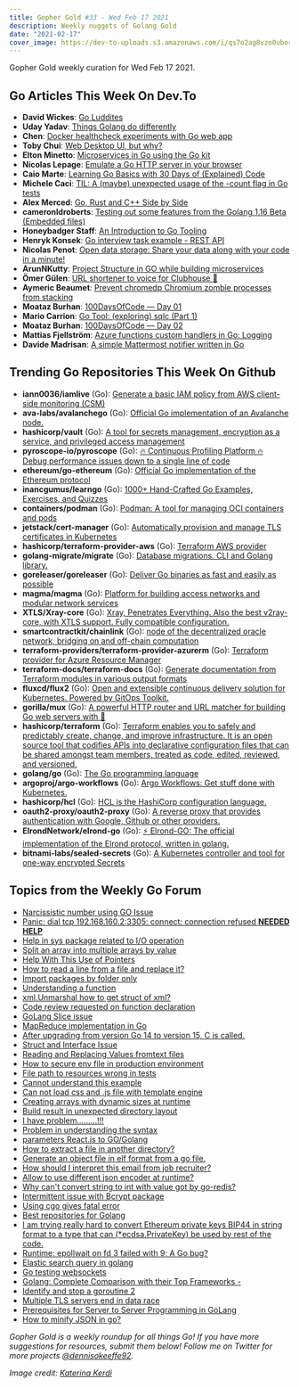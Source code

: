 ```yaml
---
title: Gopher Gold #33 - Wed Feb 17 2021
description: Weekly nuggets of Golang Gold
date: "2021-02-17"
cover_image: https://dev-to-uploads.s3.amazonaws.com/i/qs7o2ag8vzo0uborgc7v.png
---
```


Gopher Gold weekly curation for Wed Feb 17 2021.

## Go Articles This Week On Dev.To

- **David Wickes**: [Go Luddites](https://dev.to/gypsydave5/go-luddites-b4i)
- **Uday Yadav**: [Things Golang do differently](https://dev.to/dev117uday/things-golang-do-differently-2n82)
- **Chen**: [Docker healthcheck experiments with Go web app](https://dev.to/chen/docker-healthcheck-experiments-with-go-web-app-3c3p)
- **Toby Chui**: [Web Desktop UI, but why?](https://dev.to/tobychui/web-desktop-ui-but-why-418)
- **Elton Minetto**: [Microservices in Go using the Go kit](https://dev.to/eminetto/microservices-in-go-using-the-go-kit-jjf)
- **Nicolas Lepage**: [Emulate a Go HTTP server in your browser](https://dev.to/nlepage/emulate-a-go-http-server-in-your-browser-32)
- **Caio Marte**: [Learning Go Basics with 30 Days of (Explained) Code](https://dev.to/caiomarte/learning-go-basics-with-30-days-of-explained-code-n4e)
- **Michele Caci**: [TIL: A (maybe) unexpected usage of the -count flag in Go tests](https://dev.to/mcaci/til-a-maybe-unexpected-usage-of-the-count-flag-in-go-tests-3dip)
- **Alex Merced**: [Go, Rust and C++ Side by Side](https://dev.to/alexmercedcoder/go-rust-and-c-side-by-side-4b7d)
- **cameronldroberts**: [Testing out some features from the Golang 1.16 Beta (Embedded files)](https://dev.to/cameronldroberts/testing-out-some-features-from-the-golang-1-16-beta-embedded-files-2f66)
- **Honeybadger Staff**: [An Introduction to Go Tooling](https://dev.to/honeybadger/an-introduction-to-go-tooling-3cl8)
- **Henryk Konsek**: [Go interview task example -  REST API](https://dev.to/hekonsek/go-interview-task-example-rest-api-54ld)
- **Nicolas Penot**: [Open data storage: Share your data along with your code in a minute!](https://dev.to/siodb/open-data-storage-share-your-data-along-with-your-code-in-a-minute-1ie6)
- **ArunNKutty**: [Project Structure in GO while building microservices](https://dev.to/arunnkutty/project-structure-in-go-while-building-microservices-hnk)
- **Ömer Gülen**: [URL shortener to voice for Clubhouse 👋](https://dev.to/omergulen/url-shortener-to-voice-for-clubhouse-4h2g)
- **Aymeric Beaumet**: [Prevent chromedp Chromium zombie processes from stacking](https://dev.to/aymericbeaumet/prevent-chromedp-chromium-zombie-processes-from-stacking-2221)
- **Moataz Burhan**: [100DaysOfCode — Day 01](https://dev.to/moatazburhan/100daysofcode-day-01-5do7)
- **Mario Carrion**: [Go Tool: (exploring) sqlc (Part 1)](https://dev.to/mariocarrion/go-tool-exploring-sqlc-part-1-1l9h)
- **Moataz Burhan**: [100DaysOfCode — Day 02](https://dev.to/moatazburhan/100daysofcode-day-02-565a)
- **Mattias Fjellström**: [Azure functions custom handlers in Go: Logging](https://dev.to/mattiasfjellstrom/azure-functions-custom-handlers-in-go-logging-31bp)
- **Davide Madrisan**: [A simple Mattermost notifier written in Go](https://dev.to/madrisan/a-simple-mattermost-notifier-written-in-go-281o)

## Trending Go Repositories This Week On Github

- **iann0036/iamlive** (Go): [Generate a basic IAM policy from AWS client-side monitoring (CSM)](https://github.com/iann0036/iamlive)
- **ava-labs/avalanchego** (Go): [Official Go implementation of an Avalanche node.](https://github.com/ava-labs/avalanchego)
- **hashicorp/vault** (Go): [A tool for secrets management, encryption as a service, and privileged access management](https://github.com/hashicorp/vault)
- **pyroscope-io/pyroscope** (Go): [🔥 Continuous Profiling Platform 🔥 Debug performance issues down to a single line of code](https://github.com/pyroscope-io/pyroscope)
- **ethereum/go-ethereum** (Go): [Official Go implementation of the Ethereum protocol](https://github.com/ethereum/go-ethereum)
- **inancgumus/learngo** (Go): [1000+ Hand-Crafted Go Examples, Exercises, and Quizzes](https://github.com/inancgumus/learngo)
- **containers/podman** (Go): [Podman: A tool for managing OCI containers and pods](https://github.com/containers/podman)
- **jetstack/cert-manager** (Go): [Automatically provision and manage TLS certificates in Kubernetes](https://github.com/jetstack/cert-manager)
- **hashicorp/terraform-provider-aws** (Go): [Terraform AWS provider](https://github.com/hashicorp/terraform-provider-aws)
- **golang-migrate/migrate** (Go): [Database migrations. CLI and Golang library.](https://github.com/golang-migrate/migrate)
- **goreleaser/goreleaser** (Go): [Deliver Go binaries as fast and easily as possible](https://github.com/goreleaser/goreleaser)
- **magma/magma** (Go): [Platform for building access networks and modular network services](https://github.com/magma/magma)
- **XTLS/Xray-core** (Go): [Xray, Penetrates Everything. Also the best v2ray-core, with XTLS support. Fully compatible configuration.](https://github.com/XTLS/Xray-core)
- **smartcontractkit/chainlink** (Go): [node of the decentralized oracle network, bridging on and off-chain computation](https://github.com/smartcontractkit/chainlink)
- **terraform-providers/terraform-provider-azurerm** (Go): [Terraform provider for Azure Resource Manager](https://github.com/terraform-providers/terraform-provider-azurerm)
- **terraform-docs/terraform-docs** (Go): [Generate documentation from Terraform modules in various output formats](https://github.com/terraform-docs/terraform-docs)
- **fluxcd/flux2** (Go): [Open and extensible continuous delivery solution for Kubernetes. Powered by GitOps Toolkit.](https://github.com/fluxcd/flux2)
- **gorilla/mux** (Go): [A powerful HTTP router and URL matcher for building Go web servers with 🦍](https://github.com/gorilla/mux)
- **hashicorp/terraform** (Go): [Terraform enables you to safely and predictably create, change, and improve infrastructure. It is an open source tool that codifies APIs into declarative configuration files that can be shared amongst team members, treated as code, edited, reviewed, and versioned.](https://github.com/hashicorp/terraform)
- **golang/go** (Go): [The Go programming language](https://github.com/golang/go)
- **argoproj/argo-workflows** (Go): [Argo Workflows: Get stuff done with Kubernetes.](https://github.com/argoproj/argo-workflows)
- **hashicorp/hcl** (Go): [HCL is the HashiCorp configuration language.](https://github.com/hashicorp/hcl)
- **oauth2-proxy/oauth2-proxy** (Go): [A reverse proxy that provides authentication with Google, Github or other providers.](https://github.com/oauth2-proxy/oauth2-proxy)
- **ElrondNetwork/elrond-go** (Go): [⚡ Elrond-GO: The official implementation of the Elrond protocol, written in golang.](https://github.com/ElrondNetwork/elrond-go)
- **bitnami-labs/sealed-secrets** (Go): [A Kubernetes controller and tool for one-way encrypted Secrets](https://github.com/bitnami-labs/sealed-secrets)

## Topics from the Weekly Go Forum

- [Narcissistic number using GO Issue](https://forum.golangbridge.org/t/narcissistic-number-using-go-issue/22368)
- [Panic: dial tcp 192.168.160.2:3305: connect: connection refused **NEEDED HELP**](https://forum.golangbridge.org/t/panic-dial-tcp-192-168-160-2-connect-connection-refused-needed-help/22420)
- [Help in sys package related to I/O operation](https://forum.golangbridge.org/t/help-in-sys-package-related-to-i-o-operation/22426)
- [Split an array into multiple arrays by value](https://forum.golangbridge.org/t/split-an-array-into-multiple-arrays-by-value/22418)
- [Help With This Use of Pointers](https://forum.golangbridge.org/t/help-with-this-use-of-pointers/22381)
- [How to read a line from a file and replace it?](https://forum.golangbridge.org/t/how-to-read-a-line-from-a-file-and-replace-it/22416)
- [Import packages by folder only](https://forum.golangbridge.org/t/import-packages-by-folder-only/22443)
- [Understanding a function](https://forum.golangbridge.org/t/understanding-a-function/22431)
- [xml.Unmarshal how to get struct of xml?](https://forum.golangbridge.org/t/xml-unmarshal-how-to-get-struct-of-xml/22436)
- [Code review requested on function declaration](https://forum.golangbridge.org/t/code-review-requested-on-function-declaration/22429)
- [GoLang Slice issue](https://forum.golangbridge.org/t/golang-slice-issue/22367)
- [MapReduce implementation in Go](https://forum.golangbridge.org/t/mapreduce-implementation-in-go/22441)
- [After upgrading from version Go 14 to version 15, C is called.](https://forum.golangbridge.org/t/after-upgrading-from-version-go-14-to-version-15-c-is-called/22393)
- [Struct and Interface Issue](https://forum.golangbridge.org/t/struct-and-interface-issue/22373)
- [Reading and Replacing Values fromtext files](https://forum.golangbridge.org/t/reading-and-replacing-values-fromtext-files/22434)
- [How to secure env file in production environment](https://forum.golangbridge.org/t/how-to-secure-env-file-in-production-environment/22439)
- [File path to resources wrong in tests](https://forum.golangbridge.org/t/file-path-to-resources-wrong-in-tests/22437)
- [Cannot understand this example](https://forum.golangbridge.org/t/cannot-understand-this-example/22444)
- [Can not load css and .js file with template engine](https://forum.golangbridge.org/t/can-not-load-css-and-js-file-with-template-engine/22383)
- [Creating arrays with dynamic sizes at runtime](https://forum.golangbridge.org/t/creating-arrays-with-dynamic-sizes-at-runtime/22447)
- [Build result in unexpected directory layout](https://forum.golangbridge.org/t/build-result-in-unexpected-directory-layout/22422)
- [I have problem.........!!!](https://forum.golangbridge.org/t/i-have-problem/22409)
- [Problem in understanding the syntax](https://forum.golangbridge.org/t/problem-in-understanding-the-syntax/22380)
- [parameters React.js  to GO/Golang](https://forum.golangbridge.org/t/parameters-react-js-to-go-golang/22413)
- [How to extract a file in another directory?](https://forum.golangbridge.org/t/how-to-extract-a-file-in-another-directory/22419)
- [Generate an object file in elf format from a go file.](https://forum.golangbridge.org/t/generate-an-object-file-in-elf-format-from-a-go-file/22391)
- [How should I interpret this email from job recruiter?](https://forum.golangbridge.org/t/how-should-i-interpret-this-email-from-job-recruiter/22411)
- [Allow to use different json encoder at runtime?](https://forum.golangbridge.org/t/allow-to-use-different-json-encoder-at-runtime/22387)
- [Why can't convert string to int with value got by go-redis?](https://forum.golangbridge.org/t/why-cant-convert-string-to-int-with-value-got-by-go-redis/22405)
- [Intermittent issue with Bcrypt package](https://forum.golangbridge.org/t/intermittent-issue-with-bcrypt-package/22397)
- [Using cgo gives fatal error](https://forum.golangbridge.org/t/using-cgo-gives-fatal-error/22384)
- [Best repositories for Golang](https://forum.golangbridge.org/t/best-repositories-for-golang/22401)
- [I am trying really hard to convert Ethereum private keys BIP44 in string format to a type that can (*ecdsa.PrivateKey) be used by rest of the code.](https://forum.golangbridge.org/t/i-am-trying-really-hard-to-convert-ethereum-private-keys-bip44-in-string-format-to-a-type-that-can-ecdsa-privatekey-be-used-by-rest-of-the-code/22407)
- [Runtime: epollwait on fd 3 failed with 9; A Go bug?](https://forum.golangbridge.org/t/runtime-epollwait-on-fd-3-failed-with-9-a-go-bug/22376)
- [Elastic search query in golang](https://forum.golangbridge.org/t/elastic-search-query-in-golang/22428)
- [Go testing websockets](https://forum.golangbridge.org/t/go-testing-websockets/22395)
- [Golang: Complete Comparison with their Top Frameworks -](https://forum.golangbridge.org/t/golang-complete-comparison-with-their-top-frameworks/22399)
- [Identify and stop a goroutine 2](https://forum.golangbridge.org/t/identify-and-stop-a-goroutine-2/22452)
- [Multiple TLS servers end in data race](https://forum.golangbridge.org/t/multiple-tls-servers-end-in-data-race/22446)
- [Prerequisites for Server to Server Programming in GoLang](https://forum.golangbridge.org/t/prerequisites-for-server-to-server-programming-in-golang/22403)
- [How to minify JSON in go?](https://forum.golangbridge.org/t/how-to-minify-json-in-go/22455)

_Gopher Gold is a weekly roundup for all things Go! If you have more suggestions for resources, submit them below! Follow me on Twitter for more projects [@dennisokeeffe92](https://twitter.com/dennisokeeffe92)._

_Image credit: [Katerina Kerdi](https://unsplash.com/@katekerdi)_